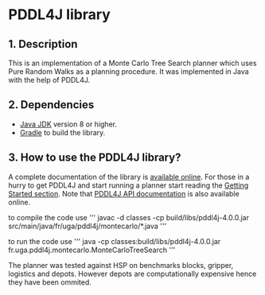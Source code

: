 # PDDL4J library

## 1. Description

This is an implementation of a Monte Carlo Tree Search planner which uses Pure Random Walks as a planning procedure. It was implemented in Java with the help of PDDL4J.

## 2. Dependencies

  * [Java JDK](https://adoptopenjdk.net/>) version 8 or higher.
  * [Gradle](https://gradle.org/>) to build the library.

## 3. How to use the PDDL4J library?

A complete documentation of the library is [available online](http://pddl4j.imag.fr/). For those in a hurry to get
PDDL4J and start running a planner start reading the [Getting Started section](http://pddl4j.imag.fr/getting_started.html).
Note that [PDDL4J API documentation](http://pddl4j.imag.fr/api_documentation.html) is also available online.

to compile the code use
'''
javac -d classes -cp build/libs/pddl4j-4.0.0.jar src/main/java/fr/uga/pddl4j/montecarlo/*.java
'''

to run the code use 
'''
java -cp classes:build/libs/pddl4j-4.0.0.jar fr.uga.pddl4j.montecarlo.MonteCarloTreeSearch
'''

The planner was tested against HSP on benchmarks blocks, gripper, logistics and depots. However depots are computationally expensive hence they have been ommited.

